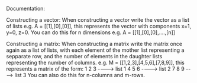 Documentation:

Constructing a vector: When constructing a vector write the vector as a list of lists
e.g. A = [[1],[0],[0]], this represents the vector with components x=1, y=0, z=0. You can do this for n dimensions
e.g. A = [[1],[0],[0],....,[n]]

Constructing a matrix: When constructing a matrix write the matrix once again as a list of lists, with each element of the mother list representing a sepparate row, and the number of elements in the daughter lists representing the number of columns. 
e.g. M = [[1,2,3],[4,5,6],[7,8,9]], this represents a matrix of the form:  1 2 3 ----> list 1 
                                                                           4 5 6 ----> list 2
                                                                           7 8 9 ----> list 3
You can also do this for n-columns and m-rows.
